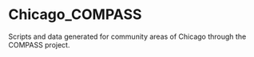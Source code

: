 # Chicago_COMPASS
Scripts and data generated for community areas of Chicago through the COMPASS project.
